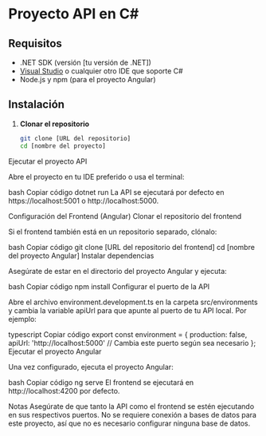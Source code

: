 # Proyecto API en C#

## Requisitos

- .NET SDK (versión [tu versión de .NET])
- [Visual Studio](https://visualstudio.microsoft.com/) o cualquier otro IDE que soporte C#
- Node.js y npm (para el proyecto Angular)

## Instalación

1. **Clonar el repositorio**

   ```bash
   git clone [URL del repositorio]
   cd [nombre del proyecto]
Ejecutar el proyecto API

Abre el proyecto en tu IDE preferido o usa el terminal:

bash
Copiar código
dotnet run
La API se ejecutará por defecto en https://localhost:5001 o http://localhost:5000.

Configuración del Frontend (Angular)
Clonar el repositorio del frontend

Si el frontend también está en un repositorio separado, clónalo:

bash
Copiar código
git clone [URL del repositorio del frontend]
cd [nombre del proyecto Angular]
Instalar dependencias

Asegúrate de estar en el directorio del proyecto Angular y ejecuta:

bash
Copiar código
npm install
Configurar el puerto de la API

Abre el archivo environment.development.ts en la carpeta src/environments y cambia la variable apiUrl para que apunte al puerto de tu API local. Por ejemplo:

typescript
Copiar código
export const environment = {
    production: false,
    apiUrl: 'http://localhost:5000' // Cambia este puerto según sea necesario
};
Ejecutar el proyecto Angular

Una vez configurado, ejecuta el proyecto Angular:

bash
Copiar código
ng serve
El frontend se ejecutará en http://localhost:4200 por defecto.

Notas
Asegúrate de que tanto la API como el frontend se estén ejecutando en sus respectivos puertos.
No se requiere conexión a bases de datos para este proyecto, así que no es necesario configurar ninguna base de datos.
